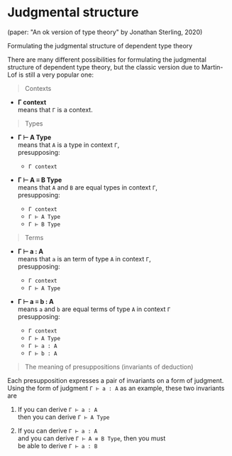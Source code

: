 # Judgmental structure
(paper: "An ok version of type theory" by Jonathan Sterling, 2020)


Formulating the judgmental structure of dependent type theory

There are many different possibilities for formulating the judgmental structure of dependent type theory, but the classic version due to Martin-Lof is still a very popular one:

>Contexts

  * __Γ context__   
    means that `Γ` is a context.

>Types

  * __Γ ⊢ A Type__   
    means that `A` is a type in context `Γ`,   
    presupposing:   
    - `Γ context`

  * __Γ ⊢ A ≡ B Type__    
    means that `A` and `B` are equal types in context `Γ`,   
    presupposing:   
    - `Γ context`    
    - `Γ ⊢ A Type`    
    - `Γ ⊢ B Type`

>Terms

  * __Γ ⊢ a : A__    
    means that `a` is an term of type `A` in context `Γ`,   
    presupposing:    
    - `Γ context`   
    - `Γ ⊢ A Type`

  * __Γ ⊢ a ≡ b : A__   
    means `a` and `b` are equal terms of type `A` in context `Γ`  
    presupposing:    
    - `Γ context`   
    - `Γ ⊢ A Type`   
    - `Γ ⊢ a : A`    
    - `Γ ⊢ b : A`    


> The meaning of presuppositions (invariants of deduction)

Each presupposition expresses a pair of invariants on a form of judgment. Using the form of judgment `Γ ⊢ a : A` as an example, these two invariants are

1. If you can derive   `Γ ⊢ a : A`   
   then you can derive `Γ ⊢ A Type`

2. If you can derive   `Γ ⊢ a : A`   
   and you can derive  `Γ ⊢ A ≡ B Type`, then you must   
   be able to derive   `Γ ⊢ a : B`
